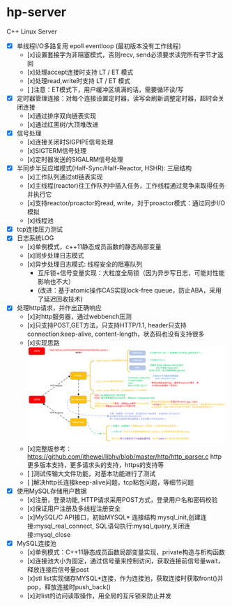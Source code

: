 # hp-server
C++ Linux Server
- [x] 单线程I/O多路复用 epoll eventloop (最初版本没有工作线程)
  - [x]设置套接字为非阻塞模式，否则recv, send必须要求读完所有字节才返回
  - [x]处理accept连接时支持 LT / ET 模式
  - [x]处理read,write时支持 LT / ET 模式
  - [ ]注意：ET模式下，用户缓冲区填满的话，需要循环读/写
- [x] 定时器管理连接：对每个连接设置定时器，读写会刷新调整定时器，超时会关闭连接
  - [x]通过排序双向链表实现
  - [x]通过红黑树/大顶堆改进
- [x] 信号处理
  - [x]连接关闭时SIGPIPE信号处理
  - [x]SIGTERM信号处理
  - [x]定时器发送的SIGALRM信号处理
- [x] 半同步半反应堆模式(Half-Sync/Half-Reactor, HSHR): 三层结构
  - [x]工作队列通过stl链表实现
  - [x]主线程(reactor)往工作队列中插入任务，工作线程通过竞争来取得任务并执行它
  - [x]支持reactor/proactor的read, write，对于proactor模式：通过同步I/O模拟
  - [x]线程池
- [x] tcp连接压力测试
- [x] 日志系统LOG
  - [x]单例模式，c++11静态成员函数的静态局部变量
  - [x]同步处理日志模式
  - [x]异步处理日志模式: 线程安全的阻塞队列
    - 互斥锁+信号变量实现：大粒度全局锁（因为异步写日志，可能对性能影响也不大）
    - (改进：基于atomic操作CAS实现lock-free queue，防止ABA，采用了延迟回收技术)
- [x] 处理http请求，并作出正确响应 
  - [x]对http服务器，通过webbench压测
  - [x]只支持POST,GET方法，只支持HTTP/1.1, header只支持connection:keep-alive, content-length，状态码也没有支持很多
  - [x]实现思路
  ![](root/http.png)
  - [x]完整版参考：https://github.com/ithewei/libhv/blob/master/http/http_parser.c http更多版本支持，更多请求头的支持，https的支持等
  - [ ]测试传输大文件功能，对基本功能进行了测试
  - [ ]解决http长连接keep-alive问题，tcp粘包问题，等细节问题      
- [x] 使用MySQL存储用户数据
  - [x]注册，登录功能, HTTP请求采用POST方式，登录用户名和密码校验
  - [x]保证用户注册及多线程注册安全
  - [x]MySQL/C API接口，初始MYSQL* 连接结构:mysql_init,创建连接:mysql_real_connect, SQL语句执行:mysql_query,关闭连接:mysql_close
- [x] MySQL连接池
  - [x]单例模式：C++11静态成员函数局部变量实现，private构造与析构函数
  - [x]连接池大小为固定，通过信号量来控制访问，获取连接前信号量wait，释放连接后信号量post
  - [x]stl list实现储存MYSQL*连接，作为连接池，获取连接时获取front()并pop，释放连接时push_back()
  - [x]对list的访问读取操作，用全局的互斥锁来防止并发
